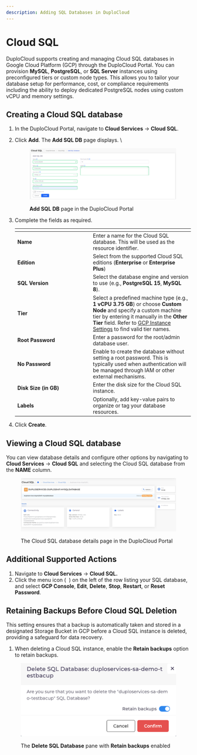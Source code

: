 ```yaml
---
description: Adding SQL Databases in DuploCloud
---
```


# Cloud SQL

DuploCloud supports creating and managing Cloud SQL databases in Google Cloud Platform (GCP) through the DuploCloud Portal. You can provision **MySQL**, **PostgreSQL**, or **SQL Server** instances using preconfigured tiers or custom node types. This allows you to tailor your database setup for performance, cost, or compliance requirements including the ability to deploy dedicated PostgreSQL nodes using custom vCPU and memory settings.

## Creating a Cloud SQL database

1. In the DuploCloud Portal, navigate to **Cloud Services** -> **Cloud SQL**.
2.  Click **Add**. The **Add SQL DB** page displays. \


    <figure><img src="../../.gitbook/assets/Screenshot (843).png" alt=""><figcaption><p><strong>Add SQL DB</strong> page in the DuploCloud Portal</p></figcaption></figure>
3.  Complete the fields as required.

    <table data-header-hidden><thead><tr><th width="192"></th><th></th></tr></thead><tbody><tr><td><strong>Name</strong></td><td>Enter a name for the Cloud SQL database. This will be used as the resource identifier.</td></tr><tr><td><strong>Edition</strong></td><td>Select from the supported Cloud SQL editions (<strong>Enterprise</strong> or <strong>Enterprise Plus</strong>)</td></tr><tr><td><strong>SQL Version</strong></td><td>Select the database engine and version to use (e.g., <strong>PostgreSQL 15</strong>, <strong>MySQL 8</strong>).</td></tr><tr><td><strong>Tier</strong></td><td>Select a predefined machine type (e.g., <strong>1 vCPU 3.75 GB</strong>) or choose <strong>Custom Node</strong> and specify a custom machine tier by entering it manually in the <strong>Other Tier</strong> field. Refer to <a href="https://cloud.google.com/sql/docs/postgres/instance-settings">GCP Instance Settings</a> to find valid tier names.</td></tr><tr><td><strong>Root Password</strong></td><td>Enter a password for the root/admin database user.</td></tr><tr><td><strong>No Password</strong></td><td>Enable to create the database without setting a root password. This is typically used when authentication will be managed through IAM or other external mechanisms.</td></tr><tr><td><strong>Disk Size (in GB)</strong></td><td>Enter the disk size for the Cloud SQL instance.</td></tr><tr><td><strong>Labels</strong></td><td>Optionally, add key-value pairs to organize or tag your database resources.</td></tr></tbody></table>
4. Click **Create**.&#x20;

## Viewing a Cloud SQL database

You can view database details and configure other options by navigating to **Cloud Services** ->  **Cloud SQL** and selecting the Cloud SQL database from the **NAME** column.

<figure><img src="../../.gitbook/assets/CloudSQL details.png" alt=""><figcaption><p>The Cloud SQL database details page in the DuploCloud Portal</p></figcaption></figure>

## Additional Supported Actions

1. Navigate to **Cloud Services** ->  **Cloud SQL.**
2. Click the menu icon ( <img src="https://docs.duplocloud.com/~gitbook/image?url=https%3A%2F%2F2471407984-files.gitbook.io%2F%7E%2Ffiles%2Fv0%2Fb%2Fgitbook-x-prod.appspot.com%2Fo%2Fspaces%252F68cb0s9ce5UIUKWPuYs8%252Fuploads%252F1bULWx4HFiK9TRFeLpk4%252FKabab_three_Vertical_dots.png%3Falt%3Dmedia%26token%3De0fb9551-05e2-4e66-ac2b-c50a23f66acc&#x26;width=20&#x26;dpr=4&#x26;quality=100&#x26;sign=d18bec42&#x26;sv=1" alt="" data-size="line"> ) on the left of the row listing your SQL database, and select **GCP Console**, **Edit**, **Delete**, **Stop**, **Restart**, or **Reset Password**.

## Retaining Backups Before Cloud SQL Deletion

This setting ensures that a backup is automatically taken and stored in a designated Storage Bucket in GCP before a Cloud SQL instance is deleted, providing a safeguard for data recovery.

1. When deleting a Cloud SQL instance, enable the **Retain backups** option to retain backups.

<div align="left"><figure><img src="../../.gitbook/assets/image (2) (6).png" alt=""><figcaption><p>The <strong>Delete SQL Database</strong> pane with <strong>Retain backups</strong> enabled</p></figcaption></figure></div>
